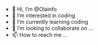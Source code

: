 - 👋 Hi, I’m @Olainfo
- 👀 I’m interested in coding
- 🌱 I’m currently learning coding
- 💞️ I’m looking to collaborate on ...
- 📫 How to reach me ...

<!---
Olainfo/Olainfo is a ✨ special ✨ repository because its `README.md` (this file) appears on your GitHub profile.
You can click the Preview link to take a look at your changes.
--->
